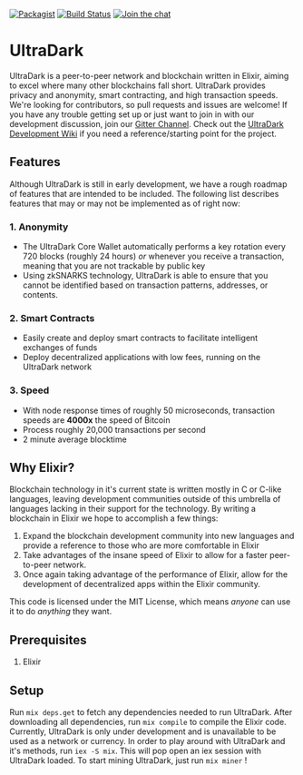 [![Packagist](https://img.shields.io/badge/license-MIT-blue.svg)]()
[![Build Status](https://travis-ci.org/UltraDark/ultradark_core.svg?branch=master)](https://travis-ci.org/UltraDark/ultradark_core)
[![Join the chat](https://img.shields.io/badge/chat-on%20gitter-%23ed1965.svg)](https://gitter.im/ultradark/Lobby)

# UltraDark
UltraDark is a peer-to-peer network and blockchain written in Elixir, aiming to excel where many other blockchains fall short. UltraDark provides privacy and anonymity, smart contracting, and high transaction speeds. We're looking for contributors, so pull requests and issues are welcome! If you have any trouble getting set up or just want to join in with
our development discussion, join our [Gitter Channel](https://gitter.im/ultradark/Lobby). Check out the [UltraDark Development Wiki](https://github.com/UltraDark/UltraDark/wiki) if
you need a reference/starting point for the project.

## Features
Although UltraDark is still in early development, we have a rough roadmap of features that are intended to be included. The following list describes features that may or may not be
implemented as of right now:

### 1. Anonymity
  * The UltraDark Core Wallet automatically performs a key rotation every 720 blocks (roughly 24 hours) _or_ whenever you receive a transaction, meaning that you are not trackable by public key
  * Using zkSNARKS technology, UltraDark is able to ensure that you cannot be identified based on transaction patterns, addresses, or contents.
### 2. Smart Contracts
  * Easily create and deploy smart contracts to facilitate intelligent exchanges of funds
  * Deploy decentralized applications with low fees, running on the UltraDark network
### 3. Speed
  * With node response times of roughly 50 microseconds, transaction speeds are **4000x** the speed of Bitcoin
  * Process roughly 20,000 transactions per second
  * 2 minute average blocktime

## Why Elixir?
Blockchain technology in it's current state is written mostly in C or C-like languages, leaving development communities outside of this umbrella of languages
lacking in their support for the technology. By writing a blockchain in Elixir we hope to accomplish a few things:

1. Expand the blockchain development community into new languages and provide a reference to those who are more comfortable in Elixir
2. Take advantages of the insane speed of Elixir to allow for a faster peer-to-peer network.
3. Once again taking advantage of the performance of Elixir, allow for the development of decentralized apps within the Elixir community.

This code is licensed under the MIT License, which means _anyone_ can use it to do _anything_ they want.

## Prerequisites
1. Elixir

## Setup
Run `mix deps.get` to fetch any dependencies needed to run UltraDark. After downloading all dependencies, run `mix compile` to compile the Elixir code. Currently,
UltraDark is only under development and is unavailable to be used as a network or currency. In order to play around with UltraDark and it's methods, run `iex -S mix`. This
will pop open an iex session with UltraDark loaded. To start mining UltraDark, just run `mix miner` !
